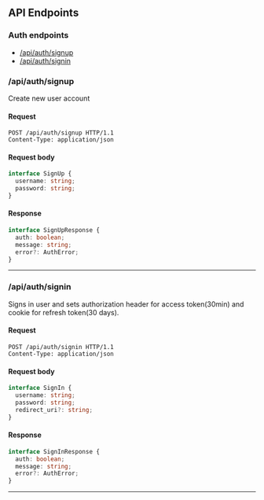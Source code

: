 ## API Endpoints

### Auth endpoints

- [/api/auth/signup](#apiauthsignup)
- [/api/auth/signin](#apiauthsignin)

### **/api/auth/signup**

Create new user account

#### Request

```http
POST /api/auth/signup HTTP/1.1
Content-Type: application/json
```

#### Request body

```typescript
interface SignUp {
  username: string;
  password: string;
}
```

#### Response

```typescript
interface SignUpResponse {
  auth: boolean;
  message: string;
  error?: AuthError;
}
```

---

### **/api/auth/signin**

Signs in user and sets authorization header for access token(30min) and cookie for refresh token(30 days).

#### Request

```http
POST /api/auth/signin HTTP/1.1
Content-Type: application/json
```

#### Request body

```typescript
interface SignIn {
  username: string;
  password: string;
  redirect_uri?: string;
}
```

#### Response

```typescript
interface SignInResponse {
  auth: boolean;
  message: string;
  error?: AuthError;
} 
```

---

